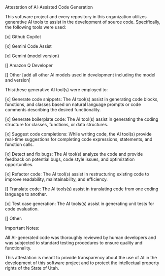 Attestation of AI-Assisted Code Generation

This software project and every repository in this organization utilizes generative AI tools to assist in the development of source code. Specifically, the following tools were used:

[x] Github Copilot

[x] Gemini Code Assist

[x] Gemini (model version)

[] Amazon Q Developer

[] Other [add all other AI models used in development including the model and version]

 This/these generative AI tool(s) were employed to:
 
[x] Generate code snippets: The AI tool(s) assist in generating code blocks, functions, and classes based on natural language prompts or code comments describing the desired functionality.

[x] Generate boilerplate code: The AI tool(s) assist in generating the coding structure for classes, functions, or data structures. 

[x] Suggest code completions: While writing code, the AI tool(s) provide real-time suggestions for completing code expressions, statements, and function calls.

[x] Detect and fix bugs: The AI tool(s) analyze the code and provide feedback on potential bugs, code style issues, and optimization opportunities.

[x] Refactor code: The AI tool(s) assist in restructuring existing code to improve readability, maintainability, and efficiency.

[] Translate code: The AI tools(s) assist in translating code from one coding language to another. 

[x] Test case generation: The AI tools(s) assist in generating unit tests for code evaluation.

[] Other: 

Important Notes:

All AI-generated code was thoroughly reviewed by human developers and was subjected to standard testing procedures to ensure quality and functionality. 

This attestation is meant to provide transparency about the use of AI in the development of this software project and to protect the intellectual property rights of the State of Utah.

